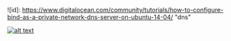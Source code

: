 ![id]: https://www.digitalocean.com/community/tutorials/how-to-configure-bind-as-a-private-network-dns-server-on-ubuntu-14-04/ "dns"

[![alt text](http://path/to/img.jpg "title")](你的链接地址)
